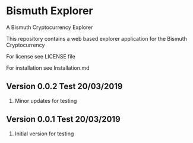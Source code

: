# Bismuth Explorer

A Bismuth Cryptocurrency Explorer

This repository contains a web based explorer application for the Bismuth Cryptocurrency

For license see LICENSE file

For installation see Installation.md


Version 0.0.2 Test 20/03/2019
-----------------------------

1. Minor updates for testing

Version 0.0.1 Test 20/03/2019
-----------------------------

1. Initial version for testing
